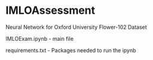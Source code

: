 # IMLOAssessment

Neural Network for Oxford University Flower-102 Dataset

IMLOExam.ipynb - main file

requirements.txt - Packages needed to run the ipynb
